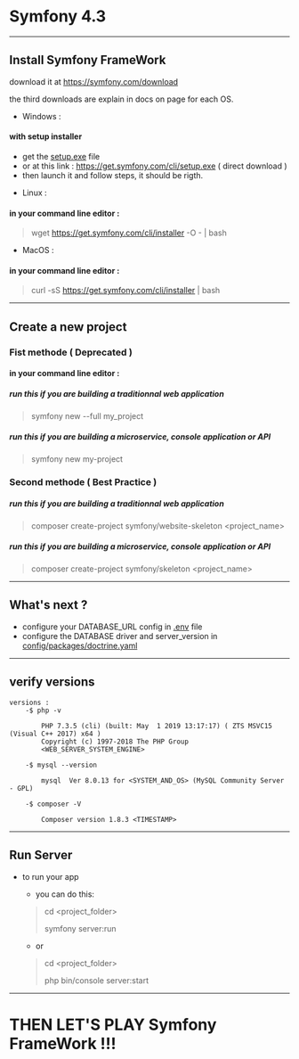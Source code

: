 # Symfony 4.3

---

## Install Symfony FrameWork

download it at https://symfony.com/download

the third downloads are explain in docs on page
for each OS.

 * Windows : 
#### with setup installer
- get the [setup.exe](https://get.symfony.com/cli/setup.exe) file
- or at this link : https://get.symfony.com/cli/setup.exe ( direct download )
- then launch it and follow steps, it should be rigth.

 * Linux : 
 #### in your command line editor :

> wget https://get.symfony.com/cli/installer -O - | bash

 * MacOS : 
 #### in your command line editor :
> curl -sS https://get.symfony.com/cli/installer | bash

---

## Create a new project

### Fist methode ( Deprecated )
#### in your command line editor :
##### run this if you are building a traditionnal web application
> symfony new --full my_project
##### run this if you are building a microservice, console application or API
> symfony new my-project


### Second methode ( Best Practice )
##### run this if you are building a traditionnal web application
> composer create-project symfony/website-skeleton <project_name>

##### run this if you are building a microservice, console application or API
> composer create-project symfony/skeleton <project_name>

---

## What's next ?

* configure your DATABASE_URL config in [.env]()  file
* configure the DATABASE driver and server_version in [config/packages/doctrine.yaml]()

---

## verify versions
    versions :
        -$ php -v

            PHP 7.3.5 (cli) (built: May  1 2019 13:17:17) ( ZTS MSVC15 (Visual C++ 2017) x64 )
            Copyright (c) 1997-2018 The PHP Group
            <WEB_SERVER_SYSTEM_ENGINE>

        -$ mysql --version

            mysql  Ver 8.0.13 for <SYSTEM_AND_OS> (MySQL Community Server - GPL)

        -$ composer -V

            Composer version 1.8.3 <TIMESTAMP>


---

## Run Server

* to run your app
    - you can do this:

    > cd <project_folder>
    >
    > symfony server:run

    - or

    >cd <project_folder>
    >
    >php bin/console server:start


---

# THEN LET'S PLAY Symfony FrameWork !!!
